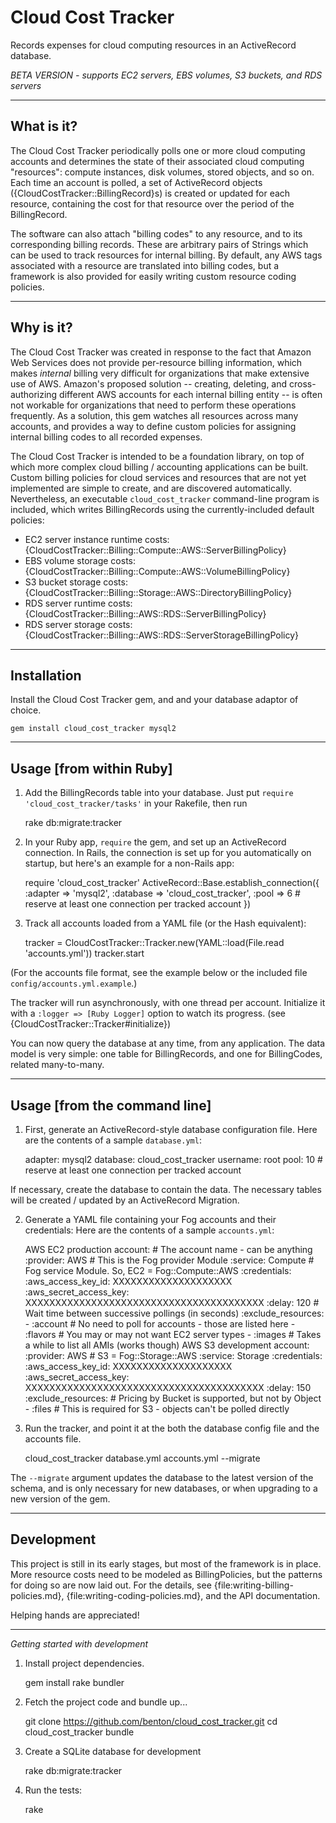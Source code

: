 Cloud Cost Tracker
================
Records expenses for cloud computing resources in an ActiveRecord database.

  *BETA VERSION - supports EC2 servers, EBS volumes, S3 buckets, and RDS servers*


----------------
What is it?
----------------
The Cloud Cost Tracker periodically polls one or more cloud computing accounts and determines the state of their associated cloud computing "resources": compute instances, disk volumes, stored objects, and so on. Each time an account is polled, a set of ActiveRecord objects ({CloudCostTracker::BillingRecord}s) is created or updated for each resource, containing the cost for that resource over the period of the BillingRecord.

The software can also attach "billing codes" to any resource, and to its corresponding billing records. These are arbitrary pairs of Strings which can be used to track resources for internal billing. By default, any AWS tags associated with a resource are translated into billing codes, but a framework is also provided for easily writing custom resource coding policies.

----------------
Why is it?
----------------
The Cloud Cost Tracker was created in response to the fact that Amazon Web Services does not provide per-resource billing information, which makes *internal* billing very difficult for organizations that make extensive use of AWS. Amazon's proposed solution -- creating, deleting, and cross-authorizing different AWS accounts for each internal billing entity -- is often not workable for organizations that need to perform these operations frequently. As a solution, this gem watches all resources across many accounts, and provides a way to define custom policies for assigning internal billing codes to all recorded expenses.

The Cloud Cost Tracker is intended to be a foundation library, on top of which more complex cloud billing / accounting applications can be built. Custom billing policies for cloud services and resources that are not yet implemented are simple to create, and are discovered automatically. Nevertheless, an executable `cloud_cost_tracker` command-line program is included, which writes BillingRecords using the currently-included default policies:

  * EC2 server instance runtime costs:
    {CloudCostTracker::Billing::Compute::AWS::ServerBillingPolicy}
  * EBS volume storage costs:
    {CloudCostTracker::Billing::Compute::AWS::VolumeBillingPolicy}
  * S3 bucket storage costs:
    {CloudCostTracker::Billing::Storage::AWS::DirectoryBillingPolicy}
  * RDS server runtime costs:
    {CloudCostTracker::Billing::AWS::RDS::ServerBillingPolicy}
  * RDS server storage costs:
    {CloudCostTracker::Billing::AWS::RDS::ServerStorageBillingPolicy}


----------------
Installation
----------------
Install the Cloud Cost Tracker gem, and and your database adaptor of choice.

    gem install cloud_cost_tracker mysql2


----------------
Usage [from within Ruby]
----------------
1) Add the BillingRecords table into your database.
  Just put `require 'cloud_cost_tracker/tasks'` in your Rakefile, then run

    rake db:migrate:tracker

2) In your Ruby app, `require` the gem, and set up an ActiveRecord connection. In Rails, the connection is set up for you automatically on startup, but here's an example for a non-Rails app:

    require 'cloud_cost_tracker'
    ActiveRecord::Base.establish_connection({
      :adapter => 'mysql2', :database => 'cloud_cost_tracker',
      :pool => 6    # reserve at least one connection per tracked account
    })

3) Track all accounts loaded from a YAML file (or the Hash equivalent):

    tracker = CloudCostTracker::Tracker.new(YAML::load(File.read 'accounts.yml'))
    tracker.start

  (For the accounts file format, see the example below
    or the included file `config/accounts.yml.example`.)

  The tracker will run asynchronously, with one thread per account. Initialize
  it with a `:logger => [Ruby Logger]` option to watch its progress.
  (see {CloudCostTracker::Tracker#initialize})

You can now query the database at any time, from any application.
The data model is very simple: one table for BillingRecords, and one for
BillingCodes, related many-to-many.


----------------
Usage [from the command line]
----------------
1) First, generate an ActiveRecord-style database configuration file.
   Here are the contents of a sample `database.yml`:

     adapter:   mysql2
     database:  cloud_cost_tracker
     username:  root
     pool:      10  # reserve at least one connection per tracked account

  If necessary, create the database to contain the data. The necessary tables will be created / updated by an ActiveRecord Migration.

2) Generate a YAML file containing your Fog accounts and their credentials:
   Here are the contents of a sample `accounts.yml`:

     AWS EC2 production account:   # The account name - can be anything
       :provider: AWS      # This is the Fog provider Module
       :service: Compute   # Fog service Module. So, EC2 = Fog::Compute::AWS
       :credentials:
         :aws_access_key_id: XXXXXXXXXXXXXXXXXXXX
         :aws_secret_access_key: XXXXXXXXXXXXXXXXXXXXXXXXXXXXXXXXXXXXXXXX
       :delay: 120 # Wait time between successive pollings (in seconds)
       :exclude_resources:
       - :account  # No need to poll for accounts - those are listed here
       - :flavors  # You may or may not want EC2 server types
       - :images   # Takes a while to list all AMIs (works though)
     AWS S3 development account:
       :provider: AWS     # S3 = Fog::Storage::AWS
       :service: Storage
       :credentials:
         :aws_access_key_id: XXXXXXXXXXXXXXXXXXXX
         :aws_secret_access_key: XXXXXXXXXXXXXXXXXXXXXXXXXXXXXXXXXXXXXXXX
       :delay: 150
       :exclude_resources:  # Pricing by Bucket is supported, but not by Object
       - :files # This is required for S3 - objects can't be polled directly

3) Run the tracker, and point it at the both the database config file and the accounts file.

    cloud_cost_tracker database.yml accounts.yml --migrate

  The `--migrate` argument updates the database to the latest version of the schema, and is only necessary for new databases, or when upgrading to a new version of the gem.


----------------
Development
----------------
This project is still in its early stages, but most of the framework is in place.
More resource costs need to be modeled as BillingPolicies,
but the patterns for doing so are now laid out.
For the details, see {file:writing-billing-policies.md},
{file:writing-coding-policies.md}, and the API documentation.

Helping hands are appreciated!

----------------
*Getting started with development*

1) Install project dependencies.

    gem install rake bundler

2) Fetch the project code and bundle up...

    git clone https://github.com/benton/cloud_cost_tracker.git
    cd cloud_cost_tracker
    bundle

3) Create a SQLite database for development

    rake db:migrate:tracker

4) Run the tests:

    rake
